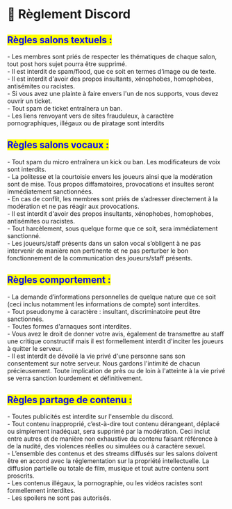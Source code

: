 # 📕 Règlement Discord

## <mark style="color:blue;">**Règles salons textuels :**</mark>

\-  Les membres sont priés de respecter les thématiques de chaque salon, tout post hors sujet pourra être supprimé.\
\-  Il est interdit de spam/flood, que ce soit en termes d’image ou de texte.\
\- Il est interdit d'avoir des propos insultants, xénophobes, homophobes, antisémites ou racistes.\
\- Si vous avez une plainte à faire envers l'un de nos supports, vous devez ouvrir un ticket.\
\- Tout spam de ticket entraînera un ban.\
\- Les liens renvoyant vers de sites frauduleux, à caractère pornographiques, illégaux ou de piratage sont interdits

## <mark style="color:blue;">**Règles salons vocaux :**</mark>&#x20;

\- Tout spam du micro entraînera un kick ou ban. Les modificateurs de voix sont interdits.\
\- La politesse et la courtoisie envers les joueurs ainsi que la modération sont de mise. Tous propos diffamatoires, provocations et insultes seront immédiatement sanctionnées.\
\- En cas de conflit, les membres sont priés de s’adresser directement à la modération et ne pas réagir aux provocations.\
\- Il est interdit d'avoir des propos insultants, xénophobes, homophobes, antisémites ou racistes.\
\- Tout harcèlement, sous quelque forme que ce soit, sera immédiatement sanctionné.\
\- Les joueurs/staff présents dans un salon vocal s’obligent à ne pas intervenir de manière non pertinente et ne pas perturber le bon fonctionnement de la communication des joueurs/staff présents.

## <mark style="color:blue;">**Règles comportement :**</mark>&#x20;

\- La demande d’informations personnelles de quelque nature que ce soit (ceci inclus notamment les informations de compte) sont interdites.\
\- Tout pseudonyme à caractère : insultant, discriminatoire peut être sanctionnés.\
\- Toutes formes d'arnaques sont interdites.\
\- Vous avez le droit de donner votre avis, également de transmettre au staff une critique constructif mais il est formellement interdit d'inciter les joueurs à quitter le serveur.\
\- Il est interdit de dévoilé la vie privé d'une personne sans son consentement sur notre serveur. Nous gardons l'intimité de chacun précieusement. Toute implication de près ou de loin à l'atteinte à la vie privé se verra sanction lourdement et définitivement.

## <mark style="color:blue;">**Règles partage de contenu :**</mark>

\- Toutes publicités est interdite sur l'ensemble du discord. \
\- Tout contenu inapproprié, c’est-à-dire tout contenu dérangeant, déplacé ou simplement inadéquat, sera supprimé par la modération. Ceci inclut entre autres et de manière non exhaustive du contenu faisant référence à de la nudité, des violences réelles ou simulées ou à caractère sexuel.\
\- L’ensemble des contenus et des streams diffusés sur les salons doivent être en accord avec la réglementation sur la propriété intellectuelle. La diffusion partielle ou totale de film, musique et tout autre contenu sont proscrits.\
\- Les contenus illégaux, la pornographie, ou les vidéos racistes sont formellement interdites.\
\- Les spoilers ne sont pas autorisés.
